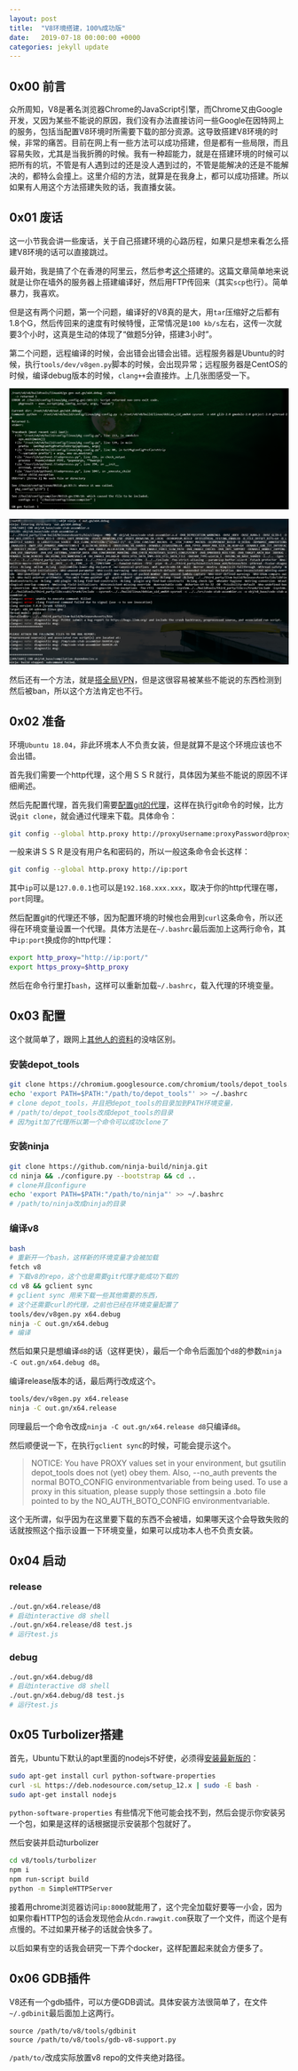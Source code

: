```yaml
---
layout: post
title:  "V8环境搭建，100%成功版"
date:   2019-07-18 00:00:00 +0000
categories: jekyll update
---
```


## 0x00 前言

众所周知，V8是著名浏览器Chrome的JavaScript引擎，而Chrome又由Google开发，又因为某些不能说的原因，我们没有办法直接访问一些Google在因特网上的服务，包括当配置V8环境时所需要下载的部分资源。这导致搭建V8环境的时候，非常的痛苦。目前在网上有一些方法可以成功搭建，但是都有一些局限，而且容易失败，尤其是当我折腾的时候。我有一种超能力，就是在搭建环境的时候可以把所有的坑，不管是有人遇到过的还是没人遇到过的，不管是能解决的还是不能解决的，都特么会撞上。这里介绍的方法，就算是在我身上，都可以成功搭建。所以如果有人用这个方法搭建失败的话，我直播女装。

## 0x01 废话

这一小节我会讲一些废话，关于自己搭建环境的心路历程，如果只是想来看怎么搭建V8环境的话可以直接跳过。

最开始，我是搞了个在香港的阿里云，然后参考[这个](http://eternalsakura13.com/2018/06/26/v8_environment/)搭建的。这篇文章简单地来说就是让你在墙外的服务器上搭建编译好，然后用FTP传回来（其实`scp`也行）。简单暴力，我喜欢。

但是这有两个问题，第一个问题，编译好的V8真的是大，用`tar`压缩好之后都有1.8个G，然后传回来的速度有时候特慢，正常情况是`100 kb/s`左右，这传一次就要3个小时，这真是生动的体现了“做题5分钟，搭建3小时”。

第二个问题，远程编译的时候，会出错会出错会出错。远程服务器是Ubuntu的时候，执行`tools/dev/v8gen.py`脚本的时候，会出现异常；远程服务器是CentOS的时候，编译debug版本的时候，`clang++`会直接炸。上几张图感受一下。

![什么叫做绝望1](/images/1563443101608.png)

![什么叫做绝望2](/images/1563443019673.png)

然后还有一个方法，就是[搭全局VPN](http://eternalsakura13.com/2018/07/20/v8_xcode/)，但是这很容易被某些不能说的东西检测到然后被ban，所以这个方法肯定也不行。

## 0x02 准备

环境`Ubuntu 18.04`，非此环境本人不负责女装，但是就算不是这个环境应该也不会出错。

首先我们需要一个http代理，这个用ＳＳＲ就行，具体因为某些不能说的原因不详细阐述。

然后先配置代理，首先我们需要[配置git的代理](https://gist.github.com/evantoli/f8c23a37eb3558ab8765)，这样在执行git命令的时候，比方说`git clone`，就会通过代理来下载。具体命令：

```bash
git config --global http.proxy http://proxyUsername:proxyPassword@proxy.server.com:port
```

一般来讲ＳＳＲ是没有用户名和密码的，所以一般这条命令会长这样：

```bash
git config --global http.proxy http://ip:port
```

其中`ip`可以是`127.0.0.1`也可以是`192.168.xxx.xxx`，取决于你的http代理在哪，`port`同理。

然后配置git的代理还不够，因为配置环境的时候也会用到`curl`这条命令，所以还得在环境变量设置一个代理。具体方法是在`~/.bashrc`最后面加上这两行命令，其中`ip:port`换成你的http代理：

```bash
export http_proxy="http://ip:port/"
export https_proxy=$http_proxy
```

然后在命令行里打`bash`，这样可以重新加载`~/.bashrc`，载入代理的环境变量。

## 0x03 配置

这个就简单了，跟网上[其他人的资料](http://eternalsakura13.com/2018/05/06/v8/)的没啥区别。

### 安装depot_tools

```bash
git clone https://chromium.googlesource.com/chromium/tools/depot_tools.git
echo 'export PATH=$PATH:"/path/to/depot_tools"' >> ~/.bashrc
# clone depot_tools，并且把depot_tools的目录加到PATH环境变量，
# /path/to/depot_tools改成depot_tools的目录
# 因为git加了代理所以第一个命令可以成功clone了
```

### 安装ninja

```bash
git clone https://github.com/ninja-build/ninja.git
cd ninja && ./configure.py --bootstrap && cd ..
# clone并且configure
echo 'export PATH=$PATH:"/path/to/ninja"' >> ~/.bashrc
# /path/to/ninja改成ninja的目录
```

### 编译v8

```bash
bash
# 重新开一个bash，这样新的环境变量才会被加载
fetch v8
# 下载v8的repo，这个也是需要git代理才能成功下载的
cd v8 && gclient sync
# gclient sync 用来下载一些其他需要的东西，
# 这个还需要curl的代理，之前也已经在环境变量配置了
tools/dev/v8gen.py x64.debug
ninja -C out.gn/x64.debug
# 编译
```

然后如果只是想编译`d8`的话（这样更快），最后一个命令后面加个`d8`的参数`ninja -C out.gn/x64.debug d8`。

编译release版本的话，最后两行改成这个。

```bash
tools/dev/v8gen.py x64.release
ninja -C out.gn/x64.release
```

同理最后一个命令改成`ninja -C out.gn/x64.release d8`只编译`d8`。

然后顺便说一下，在执行`gclient sync`的时候，可能会提示这个。

>NOTICE: You have PROXY values set in your environment, but gsutilin depot_tools does not (yet) obey them.
Also, --no_auth prevents the normal BOTO_CONFIG environmentvariable from being used.
To use a proxy in this situation, please supply those settingsin a .boto file pointed to by the NO_AUTH_BOTO_CONFIG environmentvariable.

这个无所谓，似乎因为在这里要下载的东西不会被墙，如果哪天这个会导致失败的话就按照这个指示设置一下环境变量，如果可以成功本人也不负责女装。

## 0x04 启动

### release

```bash
./out.gn/x64.release/d8
# 启动interactive d8 shell
./out.gn/x64.release/d8 test.js
# 运行test.js
```

### debug

```bash
./out.gn/x64.debug/d8
# 启动interactive d8 shell
./out.gn/x64.debug/d8 test.js
# 运行test.js
```

## 0x05 Turbolizer搭建

首先，Ubuntu下默认的apt里面的nodejs不好使，必须得[安装最新版的](https://tecadmin.net/install-latest-nodejs-npm-on-ubuntu/)：

```bash
sudo apt-get install curl python-software-properties
curl -sL https://deb.nodesource.com/setup_12.x | sudo -E bash -
sudo apt-get install nodejs
```

`python-software-properties` 有些情况下他可能会找不到，然后会提示你安装另一个包，如果是这样的话根据提示安装那个包就好了。

然后安装并启动turbolizer

```bash
cd v8/tools/turbolizer
npm i
npm run-script build
python -m SimpleHTTPServer
```

接着用chrome浏览器访问`ip:8000`就能用了，这个完全加载好要等一小会，因为如果你看HTTP包的话会发现他会从`cdn.rawgit.com`获取了一个文件，而这个是有点慢的。不过如果开梯子的话就会快多了。

以后如果有空的话我会研究一下弄个docker，这样配置起来就会方便多了。

## 0x06 GDB插件

V8还有一个gdb插件，可以方便GDB调试。具体安装方法很简单了，在文件`~/.gdbinit`最后面加上这两行。

```
source /path/to/v8/tools/gdbinit
source /path/to/v8/tools/gdb-v8-support.py
```

`/path/to/`改成实际放置v8 repo的文件夹绝对路径。